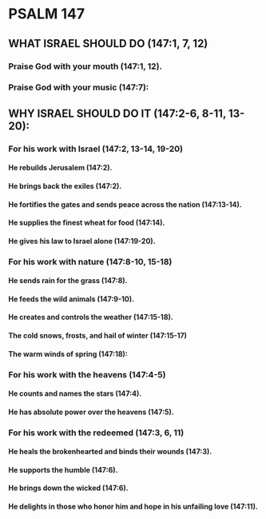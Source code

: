 ---
---
# PSALM 147 
## WHAT ISRAEL SHOULD DO (147:1, 7, 12) 
###  Praise God with your mouth (147:1, 12). 
###  Praise God with your music (147:7): 
## WHY ISRAEL SHOULD DO IT (147:2-6, 8-11, 13-20): 
###  For his work with Israel (147:2, 13-14, 19-20) 
####  He rebuilds Jerusalem (147:2). 
####  He brings back the exiles (147:2). 
####  He fortifies the gates and sends peace across the nation (147:13-14). 
####  He supplies the finest wheat for food (147:14). 
####  He gives his law to Israel alone (147:19-20). 
###  For his work with nature (147:8-10, 15-18) 
####  He sends rain for the grass (147:8). 
####  He feeds the wild animals (147:9-10). 
####  He creates and controls the weather (147:15-18). 
####  The cold snows, frosts, and hail of winter (147:15-17) 
####  The warm winds of spring (147:18): 
###  For his work with the heavens (147:4-5) 
####  He counts and names the stars (147:4). 
####  He has absolute power over the heavens (147:5). 
###  For his work with the redeemed (147:3, 6, 11) 
####  He heals the brokenhearted and binds their wounds (147:3). 
####  He supports the humble (147:6). 
####  He brings down the wicked (147:6). 
####  He delights in those who honor him and hope in his unfailing love (147:11). 
